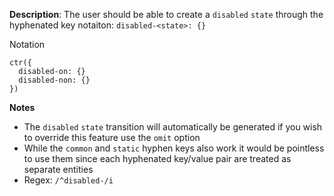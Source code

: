 __Description__: The user should be able to create a `disabled` `state` through the hyphenated key notaiton: `disabled-<state>: {}`

Notation
```
ctr({
  disabled-on: {}
  disabled-non: {}
})
```

__Notes__

- The `disabled` `state` transition will automatically be generated if you wish to override this feature use the `omit` option
- While the `common` and `static` hyphen keys also work it would be pointless to use them since each hyphenated key/value pair are treated as separate entities
- Regex: `/^disabled-/i`